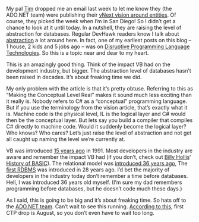 My pal [Tim](http://blogs.msdn.com/timmall) dropped me an email last
week to let me know they (the ADO.NET team) were publishing their [vNext
vision around
entities](http://blogs.msdn.com/dataaccess/archive/2006/06/20/638378.aspx).
Of course, they picked the week when I’m in San Diego! So I didn’t get a
chance to look at it until today. In a nutshell, they are raising the
level of abstraction for databases. Regular DevHawk readers know I talk
about [abstraction](http://devhawk.net/SearchView.aspx?q=abstraction) a
lot around here. In fact, one of my earliest posts on this blog – 1
house, 2 kids and 5 jobs ago – was on [Disruptive Programming Language
Technologies](http://devhawk.net/2003/01/17/Disruptive+Programming+Language+Technologies.aspx).
So this is a topic near and dear to my heart.

This is an amazingly good thing. Think of the impact VB had on the
development industry, but bigger. The abstraction level of databases
hasn’t been raised in decades. It’s about freaking time we did.

My only problem with the article is that it’s pretty obtuse. Referring
to this as “Making the Conceptual Level Real” makes it sound much less
exciting than it really is. Nobody refers to C\# as a “conceptual”
programming language. But if you use the terminology from the vision
article, that’s exactly what it is. Machine code is the physical level,
IL is the logical layer and C\# would then be the conceptual layer. But
lets say you build a compiler that compiles C\# directly to machine
code. Would it suddenly become the logical layer? Who knows? Who cares?
Let’s just raise the level of abstraction and not get all caught up
naming the level we’re currently at.

VB was introduced [15 years
ago](http://www.panopticoncentral.net/archive/2006/05/24/12200.aspx) in
1991. Most developers in the industry are aware and remember the impact
VB had (if you don’t, check out [Billy
Hollis](http://ftponline.com/weblogger/forum.aspx?id=18)‘ [History of
BASIC](http://dotnetmasters.com/historyofbasic.htm)). The relational
model was [introduced 36 years
ago](http://www.acm.org/classics/nov95/toc.html), The [first
RDBMS](http://en.wikipedia.org/wiki/Multics_Relational_Data_Store) was
introduced in 28 years ago. I’d bet the majority of developers in the
industry today don’t remember a time before databases. Hell, I was
introduced 36 years old myself. (I’m sure my dad remembers programming
before databases, but he doesn’t code much these days.)

As I said, this is going to be big and it’s about freaking time. So hats
off to the [ADO.NET
team](http://blogs.msdn.com/dataaccess/default.aspx). Can’t wait to see
this running. [According to
this](http://forums.microsoft.com/MSDN/ShowPost.aspx?PostID=488135&SiteID=1),
first CTP drop is August, so you don’t even have to wait too long.
